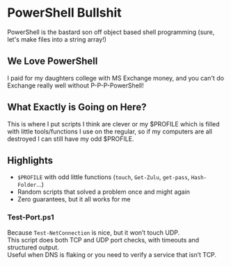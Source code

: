 # PowerShell Bullshit

PowerShell is the bastard son off object based shell programming (sure, let's make files into a string array!)

## We Love PowerShell

I paid for my daughters college with MS Exchange money, and you can't do Exchange really well without P-P-P-PowerShell!

## What Exactly is Going on Here?

This is where I put scripts I think are clever or my $PROFILE which is filled with little tools/functions I use on the regular, so if my computers are all destroyed I can still have my odd $PROFILE.

## Highlights
- `$PROFILE` with odd little functions (`touch`, `Get-Zulu`, `get-pass`, `Hash-Folder`…)
- Random scripts that solved a problem once and might again
- Zero guarantees, but it all works for me

### Test-Port.ps1
Because `Test-NetConnection` is nice, but it won’t touch UDP.  
This script does both TCP and UDP port checks, with timeouts and structured output.  
Useful when DNS is flaking or you need to verify a service that isn’t TCP.
